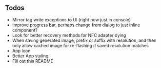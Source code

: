 ## Todos

- Mirror tag write exceptions to UI (right now just in console)
- Improve progress bar, perhaps change from dialog to just inline component?
- Look for better recovery methods for NFC adapter dying
- When saving generated image, prefix or suffix with resolution, and then only allow cached image for re-flashing if saved resolution matches
- App Icon
- Better App styling
- Fill out this README